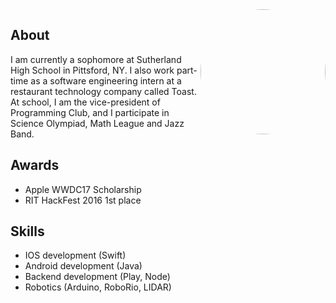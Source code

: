 <img src="https://avatars1.githubusercontent.com/u/9156815?v=4&s=400&u=ba94d583f48f076be4b58109662fbc425a4f5cc5" width="200" height="200" style="border-radius:50%;overflow:hidden" scrolling="no" frameborder="10" allowTransparency="true" align="right">

## About  
I am currently a sophomore at Sutherland High School in Pittsford, NY. I also work part-time as a software engineering intern at a restaurant technology company called Toast. At school, I am the vice-president of Programming Club, and I participate in Science Olympiad, Math League and Jazz Band.

## Awards  
* Apple WWDC17 Scholarship
* RIT HackFest 2016 1st place

## Skills
* IOS development (Swift)
* Android development (Java)
* Backend development (Play, Node)
* Robotics (Arduino, RoboRio, LIDAR)
